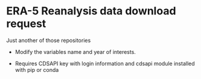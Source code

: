 # ERA-5 Reanalysis data download request
Just another of those repositories
- Modify the variables name and year of interests.

- Requires CDSAPI key with login information and cdsapi module installed with pip or conda
